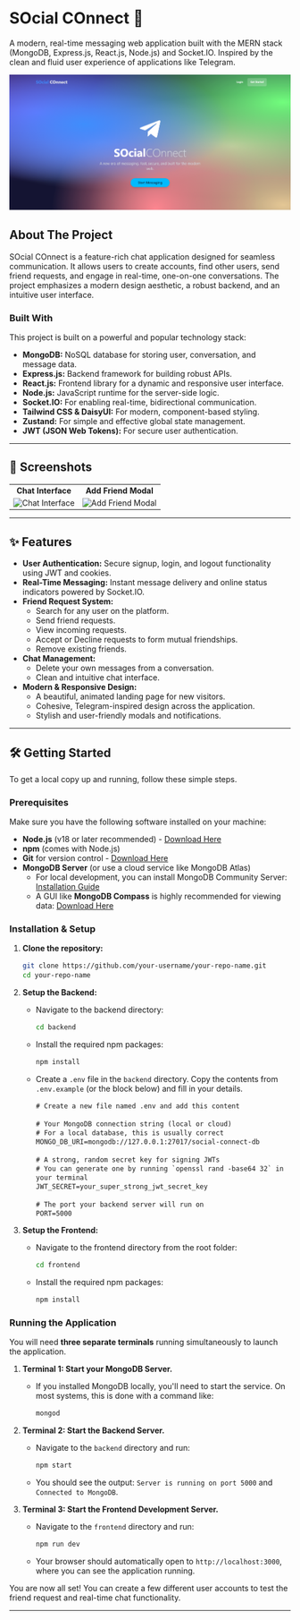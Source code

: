 # SOcial COnnect 🚀

A modern, real-time messaging web application built with the MERN stack (MongoDB, Express.js, React.js, Node.js) and Socket.IO. Inspired by the clean and fluid user experience of applications like Telegram.

![Landing Page](frontend/src/assets/image5.png)

## About The Project

SOcial COnnect is a feature-rich chat application designed for seamless communication. It allows users to create accounts, find other users, send friend requests, and engage in real-time, one-on-one conversations. The project emphasizes a modern design aesthetic, a robust backend, and an intuitive user interface.

### Built With

This project is built on a powerful and popular technology stack:

*   **MongoDB:** NoSQL database for storing user, conversation, and message data.
*   **Express.js:** Backend framework for building robust APIs.
*   **React.js:** Frontend library for a dynamic and responsive user interface.
*   **Node.js:** JavaScript runtime for the server-side logic.
*   **Socket.IO:** For enabling real-time, bidirectional communication.
*   **Tailwind CSS & DaisyUI:** For modern, component-based styling.
*   **Zustand:** For simple and effective global state management.
*   **JWT (JSON Web Tokens):** For secure user authentication.

---

## 📸 Screenshots

<table>
  <tr>
    <td align="center"><strong>Chat Interface</strong></td>
    <td align="center"><strong>Add Friend Modal</strong></td>
  </tr>
  <tr>
    <td><img src="assests/image2.png" alt="Chat Interface"></td>
    <td><img src="assests/image3.png" alt="Add Friend Modal"></td>
  </tr>
</table>

---

## ✨ Features

*   **User Authentication:** Secure signup, login, and logout functionality using JWT and cookies.
*   **Real-Time Messaging:** Instant message delivery and online status indicators powered by Socket.IO.
*   **Friend Request System:**
    *   Search for any user on the platform.
    *   Send friend requests.
    *   View incoming requests.
    *   Accept or Decline requests to form mutual friendships.
    *   Remove existing friends.
*   **Chat Management:**
    *   Delete your own messages from a conversation.
    *   Clean and intuitive chat interface.
*   **Modern & Responsive Design:**
    *   A beautiful, animated landing page for new visitors.
    *   Cohesive, Telegram-inspired design across the application.
    *   Stylish and user-friendly modals and notifications.

---

## 🛠️ Getting Started

To get a local copy up and running, follow these simple steps.

### Prerequisites

Make sure you have the following software installed on your machine:

*   **Node.js** (v18 or later recommended) - [Download Here](https://nodejs.org/)
*   **npm** (comes with Node.js)
*   **Git** for version control - [Download Here](https://git-scm.com/)
*   **MongoDB Server** (or use a cloud service like MongoDB Atlas)
    *   For local development, you can install MongoDB Community Server: [Installation Guide](https://www.mongodb.com/docs/manual/installation/)
    *   A GUI like **MongoDB Compass** is highly recommended for viewing data: [Download Here](https://www.mongodb.com/products/compass)

### Installation & Setup

1.  **Clone the repository:**
    ```bash
    git clone https://github.com/your-username/your-repo-name.git
    cd your-repo-name
    ```

2.  **Setup the Backend:**
    *   Navigate to the backend directory:
        ```bash
        cd backend
        ```
    *   Install the required npm packages:
        ```bash
        npm install
        ```
    *   Create a `.env` file in the `backend` directory. Copy the contents from `.env.example` (or the block below) and fill in your details.
        ```
        # Create a new file named .env and add this content
        
        # Your MongoDB connection string (local or cloud)
        # For a local database, this is usually correct
        MONGO_DB_URI=mongodb://127.0.0.1:27017/social-connect-db

        # A strong, random secret key for signing JWTs
        # You can generate one by running `openssl rand -base64 32` in your terminal
        JWT_SECRET=your_super_strong_jwt_secret_key

        # The port your backend server will run on
        PORT=5000
        ```

3.  **Setup the Frontend:**
    *   Navigate to the frontend directory from the root folder:
        ```bash
        cd frontend
        ```
    *   Install the required npm packages:
        ```bash
        npm install
        ```

### Running the Application

You will need **three separate terminals** running simultaneously to launch the application.

1.  **Terminal 1: Start your MongoDB Server.**
    *   If you installed MongoDB locally, you'll need to start the service. On most systems, this is done with a command like:
        ```bash
        mongod
        ```

2.  **Terminal 2: Start the Backend Server.**
    *   Navigate to the `backend` directory and run:
        ```bash
        npm start
        ```
    *   You should see the output: `Server is running on port 5000` and `Connected to MongoDB`.

3.  **Terminal 3: Start the Frontend Development Server.**
    *   Navigate to the `frontend` directory and run:
        ```bash
        npm run dev
        ```
    *   Your browser should automatically open to `http://localhost:3000`, where you can see the application running.

You are now all set! You can create a few different user accounts to test the friend request and real-time chat functionality.

---
